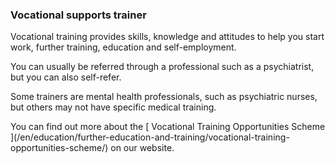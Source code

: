 ###  Vocational supports trainer

Vocational training provides skills, knowledge and attitudes to help you start
work, further training, education and self-employment.

You can usually be referred through a professional such as a psychiatrist, but
you can also self-refer.

Some trainers are mental health professionals, such as psychiatric nurses, but
others may not have specific medical training.

You can find out more about the [ Vocational Training Opportunities Scheme
](/en/education/further-education-and-training/vocational-training-
opportunities-scheme/) on our website.
